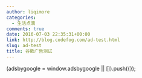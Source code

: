 ```yaml
---
author: liqimore
categories:
  - 生活点滴
comments: true
date: 2016-07-03 22:35:31+00:00
link: http://blog.codefog.com/ad-test.html
slug: ad-test
title: 谷歌广告测试
---
```



(adsbygoogle = window.adsbygoogle || []).push({});


